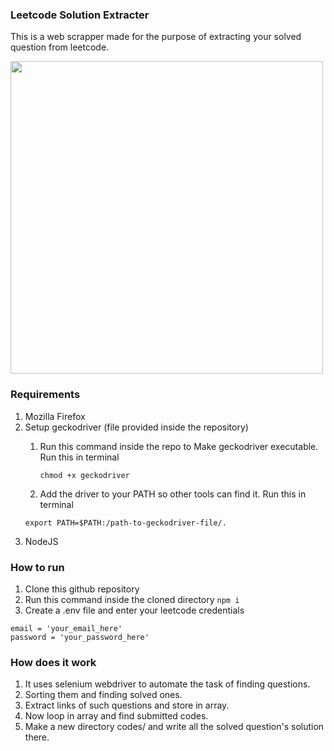 ### Leetcode Solution Extracter

This is a web scrapper made for the purpose of extracting your solved question from leetcode.

<img src="demo.gif" width="500" height="500"  alt=""/>

### Requirements
1. Mozilla Firefox
2. Setup geckodriver (file provided inside the repository)
    1. Run this command inside the repo to Make geckodriver executable. Run this in terminal
    
        ```chmod +x geckodriver```
    2. Add the driver to your PATH so other tools can find it. Run this in terminal
    ```
   export PATH=$PATH:/path-to-geckodriver-file/.
   ```
3. NodeJS

### How to run
1. Clone this github repository
2. Run this command inside the cloned directory
    ```npm i``` 
3. Create a .env file and enter your leetcode credentials
```
email = 'your_email_here'
password = 'your_password_here'
```

### How does it work
1. It uses selenium webdriver to automate the task of finding questions.
2. Sorting them and finding solved ones.
3. Extract links of such questions and store in array.
4. Now loop in array and find submitted codes.
5. Make a new directory codes/ and write all the solved question's solution there.
